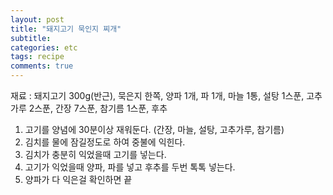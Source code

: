 ```yaml
---
layout: post
title: "돼지고기 묵인지 찌개"
subtitle:  
categories: etc
tags: recipe
comments: true
---
```


재료 : 돼지고기 300g(반근), 묵은지 한쪽, 양파 1개, 파 1개, 마늘 1통, 설탕 1스푼, 고추가루 2스푼, 간장 7스푼, 참기름 1스푼, 후추

1. 고기를 양념에 30분이상 재워둔다. (간장, 마늘, 설탕, 고추가루, 참기름)
2. 김치를 물에 잠길정도로 하여 중불에 익힌다.
3. 김치가 충분히 익었을때 고기를 넣는다.
4. 고기가 익었을때 양파, 파를 넣고 후추를 두번 톡톡 넣는다.
5. 양파가 다 익은걸 확인하면 끝